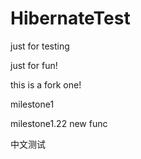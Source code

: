 HibernateTest
=============

just for testing

just for fun!

this is a fork one!

milestone1

milestone1.22 new func


中文测试

